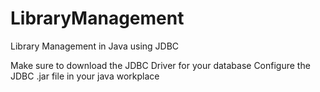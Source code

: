 # LibraryManagement
Library Management in Java using JDBC

Make sure to download the JDBC Driver for your database
Configure the JDBC .jar file in your java workplace
